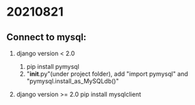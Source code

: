 # 20210821

## Connect to mysql:
1. django version < 2.0
   1) pip install pymysql
   2) "__init__.py"(under project folder), add "import pymysql" and "pymysql.install_as_MySQLdb()"
   
2. django version >= 2.0
   pip install mysqlclient
